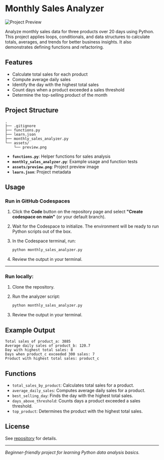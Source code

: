 # Monthly Sales Analyzer

![Project Preview](assets/preview.png)

Analyze monthly sales data for three products over 20 days using Python. This project applies loops, conditionals, and data structures to calculate totals, averages, and trends for better business insights. It also demonstrates defining functions and refactoring.

## Features

- Calculate total sales for each product
- Compute average daily sales
- Identify the day with the highest total sales
- Count days when a product exceeded a sales threshold
- Determine the top-selling product of the month

## Project Structure

```
.
├── .gitignore
├── functions.py
├── learn.json
├── monthly_sales_analyzer.py
└── assets/
    └── preview.png
```

- **`functions.py`**: Helper functions for sales analysis
- **`monthly_sales_analyzer.py`**: Example usage and function tests
- **`assets/preview.png`**: Project preview image
- **`learn.json`**: Project metadata

## Usage

### Run in GitHub Codespaces

1. Click the **Code** button on the repository page and select **"Create codespace on main"** (or your default branch).
2. Wait for the Codespace to initialize. The environment will be ready to run Python scripts out of the box.
3. In the Codespace terminal, run:

   ```sh
   python monthly_sales_analyzer.py
   ```

4. Review the output in your terminal.

---

### Run locally:

1. Clone the repository.
2. Run the analyzer script:

   ```sh
   python monthly_sales_analyzer.py
   ```

3. Review the output in your terminal.

## Example Output

```
Total sales of product_a: 3885
Average daily sales of product_b: 120.7
Day with highest total sales: 8
Days when product_c exceeded 300 sales: 7
Product with highest total sales: product_c
```

## Functions

- `total_sales_by_product`: Calculates total sales for a product.
- `average_daily_sales`: Computes average daily sales for a product.
- `best_selling_day`: Finds the day with the highest total sales.
- `days_above_threshold`: Counts days a product exceeded a sales threshold.
- `top_product`: Determines the product with the highest total sales.

## License

See [repository](https://github.com/4GeeksAcademy/monthly-sales-analyzer-project) for details.

---

*Beginner-friendly project for learning Python data analysis basics.*
